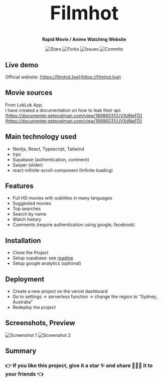 <h1 align="center" style="font-size: 60px">Filmhot</h1>

<p align="center"><strong>Rapid Movie / Anime Watching Website</strong></p>

<p align="center">
  <img alt="Stars" src="https://badgen.net/github/stars/napthedev/filmhot">
  <img alt="Forks" src="https://badgen.net/github/forks/napthedev/filmhot">
  <img alt="Issues" src="https://badgen.net/github/issues/napthedev/filmhot">
  <img alt="Commits" src="https://badgen.net/github/commits/napthedev/filmhot">
</p>

## Live demo

Official website: [https://filmhot.live](https://filmhot.live)

## Movie sources

From LokLok App.  
I have created a documentation on how to leak their api: [https://documenter.getpostman.com/view/18986031/UVXdNeFD](https://documenter.getpostman.com/view/18986031/UVXdNeFD)

## Main technology used

- Nextjs, React, Typescript, Tailwind
- trpc
- Supabase (authentication, comment)
- Swiper (slider)
- react-infinite-scroll-component (Infinite loading)

## Features

- Full HD movies with subtitles in many languages
- Suggested movies
- Top searches
- Search by name
- Watch history
- Comments (require authentication using google, facebook)

## Installation

- Clone the Project
- Setup supabase: see [readme](/supabase/README.md)
- Setup google analytics (optional)

## Deployment

- Create a new project on the vercel dashboard
- Go to settings -> serverless function -> change the region to "Sydney, Australia"
- Redeploy the project

## Screenshots, Preview

![Screenshot 1](https://res.cloudinary.com/naptest/image/upload/v1641805138/filmhot/filmhot_npivh7.jpg)
![Screenshot 2](https://res.cloudinary.com/naptest/image/upload/v1641805139/filmhot/filmhot-2_wprbaq.jpg)

## Summary

### 👉 If you like this project, give it a star ✨ and share 👨🏻‍💻 it to your friends 👈
